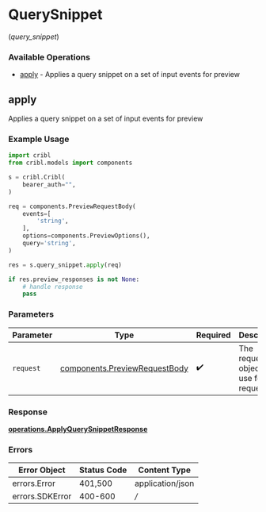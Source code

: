 # QuerySnippet
(*query_snippet*)

### Available Operations

* [apply](#apply) - Applies a query snippet on a set of input events for preview

## apply

Applies a query snippet on a set of input events for preview

### Example Usage

```python
import cribl
from cribl.models import components

s = cribl.Cribl(
    bearer_auth="",
)

req = components.PreviewRequestBody(
    events=[
        'string',
    ],
    options=components.PreviewOptions(),
    query='string',
)

res = s.query_snippet.apply(req)

if res.preview_responses is not None:
    # handle response
    pass
```

### Parameters

| Parameter                                                                      | Type                                                                           | Required                                                                       | Description                                                                    |
| ------------------------------------------------------------------------------ | ------------------------------------------------------------------------------ | ------------------------------------------------------------------------------ | ------------------------------------------------------------------------------ |
| `request`                                                                      | [components.PreviewRequestBody](../../models/components/previewrequestbody.md) | :heavy_check_mark:                                                             | The request object to use for the request.                                     |


### Response

**[operations.ApplyQuerySnippetResponse](../../models/operations/applyquerysnippetresponse.md)**
### Errors

| Error Object     | Status Code      | Content Type     |
| ---------------- | ---------------- | ---------------- |
| errors.Error     | 401,500          | application/json |
| errors.SDKError  | 400-600          | */*              |
